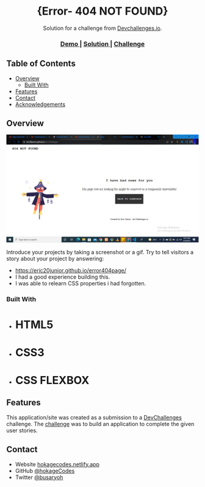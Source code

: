 <!-- Please update value in the {}  -->

<h1 align="center">{Error- 404 NOT FOUND}</h1>

<div align="center">
   Solution for a challenge from  <a href="http://devchallenges.io" target="_blank">Devchallenges.io</a>.
</div>

<div align="center">
  <h3>
    <a href="https://eric20junior.github.io/error404page/">
      Demo
    </a>
    <span> | </span>
    <a href="https://codepen.io/Hashirama-Senju/pen/GRMNwqB">
      Solution
    </a>
    <span> | </span>
    <a href="https://devchallenges.io/challenges/wBunSb7FPrIepJZAg0sY">
      Challenge
    </a>
  </h3>
</div>

<!-- TABLE OF CONTENTS -->

## Table of Contents

- [Overview](#overview)
  - [Built With](#built-with)
- [Features](#features)
- [Contact](#contact)
- [Acknowledgements](#acknowledgements)

## Overview

![screenshot](./img/404.png)

Introduce your projects by taking a screenshot or a gif. Try to tell visitors a story about your project by answering:

- https://eric20junior.github.io/error404page/
- I had a good experience building this.
- I was able to relearn CSS properties i had forgotten.

### Built With

- # HTML5
- # CSS3
- # CSS FLEXBOX

## Features


This application/site was created as a submission to a [DevChallenges](https://devchallenges.io/challenges) challenge. The [challenge](https://devchallenges.io/challenges/wBunSb7FPrIepJZAg0sY) was to build an application to complete the given user stories.


## Contact

- Website [hokagecodes.netlify.app](https://hokagecodes.netlify.app)
- GitHub [@hokageCodes](https://{github.com/hokageCodes})
- Twitter [@busaryoh](https://{twitter.com/busaryoh})
